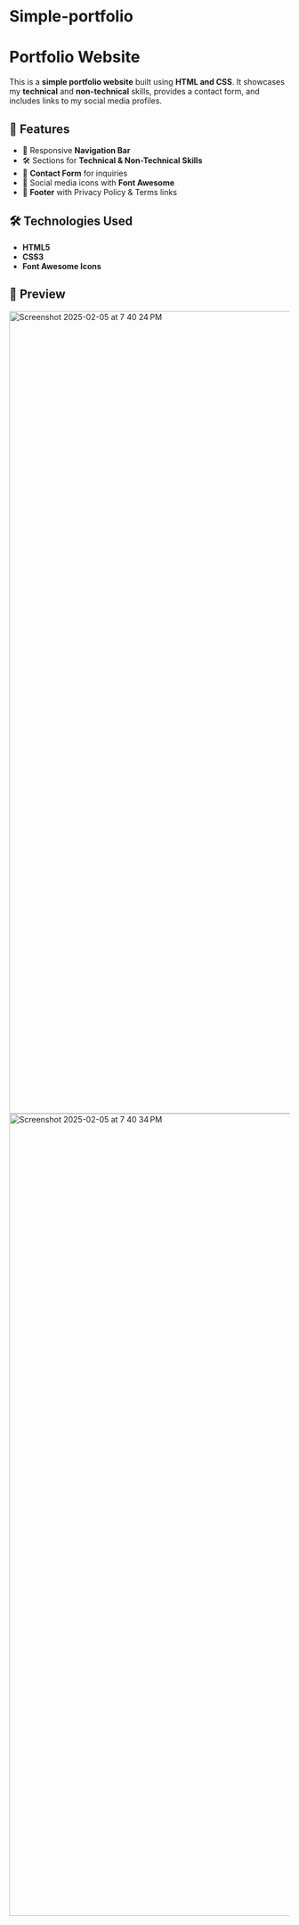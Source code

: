 # Simple-portfolio

# Portfolio Website

This is a **simple portfolio website** built using **HTML and CSS**. It showcases my **technical** and **non-technical** skills, provides a contact form, and includes links to my social media profiles.

## 🌟 Features
- 📌 Responsive **Navigation Bar**
- 🛠️ Sections for **Technical & Non-Technical Skills**
- 📩 **Contact Form** for inquiries
- 🔗 Social media icons with **Font Awesome**
- 📜 **Footer** with Privacy Policy & Terms links

## 🛠️ Technologies Used
- **HTML5**
- **CSS3**
- **Font Awesome Icons**

## 📸 Preview
<img width="1440" alt="Screenshot 2025-02-05 at 7 40 24 PM" src="https://github.com/user-attachments/assets/dbf8027e-8632-43c9-acc1-3087020837c5" />
<img width="1440" alt="Screenshot 2025-02-05 at 7 40 34 PM" src="https://github.com/user-attachments/assets/2e769f6d-01c4-4c3e-81f9-327990ebfb26" />
